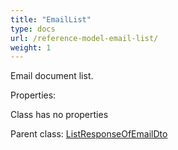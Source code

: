 ```yaml
---
title: "EmailList"
type: docs
url: /reference-model-email-list/
weight: 1
---
```

Email document list.             

Properties:

Class has no properties

Parent class: [ListResponseOfEmailDto](/email/reference-model-list-response-of-email-dto/)

